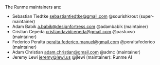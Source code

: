 The Runme maintainers are:

- Sebastian Tiedtke <sebastiantiedtke@gmail.com> @sourishkrout (super-maintainer)
- Adam Babik <a.babik@designfortress.com> @adambabik (maintainer)
- Cristian Cepeda <cristiandavidcepeda@gmail.com> @pastuxso (maintainer)
- Federico Peralta <peralta.federico.manuel@gmail.com> @peraltafederico (maintainer)
- Adam Christian <adam.christian@gmail.com> @admc (maintainer)
- Jeremy Lewi <jeremy@lewi.us> @jlewi (maintainer): Runme AI

<!--
# Adding a new maintainer
* Submit a PR modifying this file
* Invite maintainer to https://github.com/orgs/stateful/teams/runme-maintainers/
-->

